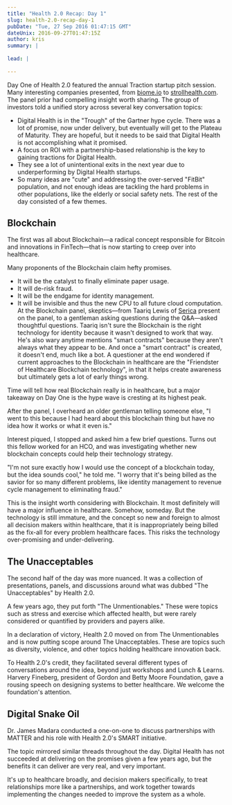 ```yaml
---
title: "Health 2.0 Recap: Day 1"
slug: health-2.0-recap-day-1
pubDate: "Tue, 27 Sep 2016 01:47:15 GMT"
dateUnix: 2016-09-27T01:47:15Z
author: kris
summary: |
    
lead: |
    
---
```

Day One of Health 2.0 featured the annual Traction startup pitch session. Many interesting companies presented, from [biome.io][1] to [strollhealth.com][2]. The panel prior had compelling insight worth sharing. The group of investors told a unified story across several key conversation topics:  

* Digital Health is in the "Trough" of the Gartner hype cycle. There was a lot of promise, now under delivery, but eventually will get to the Plateau of Maturity. They are hopeful, but it needs to be said that Digital Health is not accomplishing what it promised.
* A focus on ROI with a partnership-based relationship is the key to gaining tractions for Digital Health. 
* They see a lot of unintentional exits in the next year due to underperforming by Digital Health startups. 
* So many ideas are "cute" and addressing the over-served "FitBit" population, and not enough ideas are tackling the hard problems in other populations, like the elderly or social safety nets.
The rest of the day consisted of a few themes.  

## Blockchain

The first was all about Blockchain—a radical concept responsible for Bitcoin and innovations in FinTech—that is now starting to creep over into healthcare. 

Many proponents of the Blockchain claim hefty promises.  

* It will be the catalyst to finally eliminate paper usage.
* It will de-risk fraud.
* It will be the endgame for identity management.
* It will be invisible and thus the new CPU to all future cloud computation.
At the Blockchain panel, skeptics—from Taariq Lewis of [Serica][3] present on the panel, to a gentleman asking questions during the Q&A—asked thoughtful questions. Taariq isn't sure the Blockchain is the right technology for identity because it wasn't designed to work that way. He's also wary anytime mentions "smart contracts" because they aren't always what they appear to be. And once a "smart contract" is created, it doesn't end, much like a bot. A questioner at the end wondered if current approaches to the Blockchain in healthcare are the "Friendster of Healthcare Blockchain technology", in that it helps create awareness but ultimately gets a lot of early things wrong.

Time will tell how real Blockchain really is in healthcare, but a major takeaway on Day One is the hype wave is cresting at its highest peak.

After the panel, I overheard an older gentleman telling someone else, "I went to this because I had heard about this blockchain thing but have no idea how it works or what it even is."

Interest piqued, I stopped and asked him a few brief questions. Turns out this fellow worked for an HCO, and was investigating whether new blockchain concepts could help their technology strategy.

"I'm not sure exactly how I would use the concept of a blockchain today, but the idea sounds cool," he told me. "I worry that it's being billed as the savior for so many different problems, like identity management to revenue cycle management to eliminating fraud."

This is the insight worth considering with Blockchain. It most definitely will have a major influence in healthcare. Somehow, someday. But the technology is still immature, and the concept so new and foreign to almost all decision makers within healthcare, that it is inappropriately being billed as the fix-all for every problem healthcare faces. This risks the technology over-promising and under-delivering.  

## The Unacceptables

The second half of the day was more nuanced. It was a collection of presentations, panels, and discussions around what was dubbed "The Unacceptables" by Health 2.0.

A few years ago, they put forth "The Unmentionables." These were topics such as stress and exercise which affected health, but were rarely considered or quantified by providers and payers alike.

In a declaration of victory, Health 2.0 moved on from The Unmentionables and is now putting scope around The Unacceptables. These are topics such as diversity, violence, and other topics holding healthcare innovation back.

To Health 2.0's credit, they facilitated several different types of conversations around the idea, beyond just workshops and Lunch & Learns. Harvery Fineberg, president of Gordon and Betty Moore Foundation, gave a rousing speech on designing systems to better healthcare. We welcome the foundation's attention.   

## Digital Snake Oil

Dr. James Madara conducted a one-on-one to discuss partnerships with MATTER and his role with Health 2.0's SMART initiative.

The topic mirrored similar threads throughout the day. Digital Health has not succeeded at delivering on the promises given a few years ago, but the benefits it can deliver are very real, and very important.

It's up to healthcare broadly, and decision makers specifically, to treat relationships more like a partnerships, and work together towards implementing the changes needed to improve the system as a whole.

[1]: http://biome.io/
[2]: http://strollhealth.com/
[3]: https://sericatrading.com/
